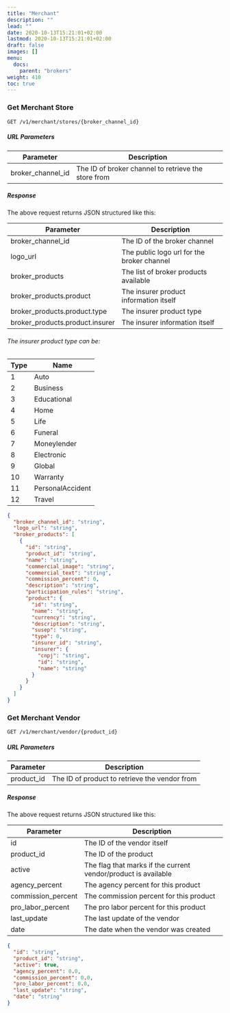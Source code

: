 ```yaml
---
title: "Merchant"
description: ""
lead: ""
date: 2020-10-13T15:21:01+02:00
lastmod: 2020-10-13T15:21:01+02:00
draft: false
images: []
menu:
  docs:
    parent: "brokers"
weight: 410
toc: true
---
```


### Get Merchant Store

`GET /v1/merchant/stores/{broker_channel_id}`

##### URL Parameters

Parameter | Description
--------- | -----------
broker_channel_id | The ID of broker channel to retrieve the store from

##### Response

The above request returns JSON structured like this:

Parameter | Description
--------- | -----------
broker_channel_id | The ID of the broker channel
logo_url | The public logo url for the broker channel
broker_products | The list of broker products available
broker_products.product | The insurer product information itself
broker_products.product.type | The insurer product type
broker_products.product.insurer | The insurer information itself

###### The insurer product type can be:

Type | Name
--------- | -----------
1 | Auto
2 | Business
3 | Educational
4 | Home
5 | Life
6 | Funeral
7 | Moneylender
8 | Electronic
9 | Global
10 | Warranty
11 | PersonalAccident
12 | Travel

```json
{
  "broker_channel_id": "string",
  "logo_url": "string",
  "broker_products": [
    {
      "id": "string",
      "product_id": "string",
      "name": "string",
      "commercial_image": "string",
      "commercial_text": "string",
      "commission_percent": 0,
      "description": "string",
      "participation_rules": "string",
      "product": {
        "id": "string",
        "name": "string",
        "currency": "string",
        "description": "string",
        "susep": "string",
        "type": 0,
        "insurer_id": "string",
        "insurer": {
          "cnpj": "string",
          "id": "string",
          "name": "string"
        }
      }
    }
  ]
}
```

### Get Merchant Vendor

`GET /v1/merchant/vendor/{product_id}`

##### URL Parameters

Parameter | Description
--------- | -----------
product_id | The ID of product to retrieve the vendor from

##### Response

The above request returns JSON structured like this:

Parameter | Description
--------- | -----------
id | The ID of the vendor itself
product_id | The ID of the product
active | The flag that marks if the current vendor/product is available
agency_percent | The agency percent for this product
commission_percent | The commission percent for this product
pro_labor_percent | The pro labor percent for this product
last_update | The last update of the vendor
date | The date when the vendor was created

```json
{
  "id": "string",
  "product_id": "string",
  "active": true,
  "agency_percent": 0.0,
  "commission_percent": 0.0,
  "pro_labor_percent": 0.0,
  "last_update": "string",
  "date": "string"
}
```
